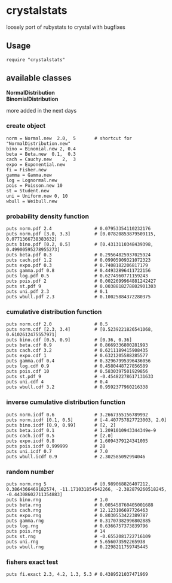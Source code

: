 # crystalstats
loosely port of rubystats to crystal with bugfixes

## Usage
    require "crystalstats"

## available classes

**NormalDistribution**<br>
**BinomialDistribution**

more added in the next days

### create object
    norm = Normal.new  2.0,  5       # shortcut for "NormalDistribution.new"
    bino = Binomial.new 2, 0.4
    beta = Beta.new  0.1,  0.3
    cach = Cauchy.new    2,  3
    expo = Exponential.new
    fi = Fisher.new
    gamma = Gamma.new
    log = Lognormal.new
    pois = Poisson.new 10
    st = Student.new
    uni = Uniform.new 0, 10
    wbull = Weibull.new
    
### probability density function
    puts norm.pdf 2.4                # 0.07953354110232176
    puts norm.pdf [3.0, 3.3]         # [0.07820853879509115, 0.0771366738383632]
    puts bino.pdf [0.2, 0.5]         # [0.4313110348439398, 0.49900595278955273]
    puts beta.pdf 0.3                # 0.29564825937025924
    puts cach.pdf 1.2                # 0.09905909321072323
    puts expo.pdf 0.3                # 0.7408182206817179
    puts gamma.pdf 0.8               # 0.44932896411722156
    puts log.pdf 0.5                 # 0.6274960771159243
    puts pois.pdf 2                  # 0.0022699964881242427
    puts st.pdf 9                    # 0.0038818278802901303
    puts uni.pdf 2.3                 # 0.1
    puts wbull.pdf 2.3               # 0.10025884372280375

### cumulative distribution function
    puts norm.cdf 2.0                # 0.5
    puts norm.cdf [2.3, 3.4]         # [0.5239221826541068, 0.6102612475557971]
    puts bino.cdf [0.5, 0.9]         # [0.36, 0.36]
    puts beta.cdf 0.9                # 0.8669336800281993
    puts cach.cdf 3.2                # 0.6211189415908435
    puts expo.cdf 1                  # 0.6321205588285577
    puts gamma.cdf 0.4               # 0.32967995396436056
    puts log.cdf 0.9                 # 0.4580448727856589
    puts pois.cdf 10                 # 0.5830397501929856
    puts st.pdf 9                    # -0.45482278617131633
    puts uni.cdf 4                   # 0.4
    puts wbull.cdf 3.2               # 0.9592377960216338
    
### inverse cumulative distribution function
    puts norm.icdf 0.6               # 3.2667355156789992
    puts norm.icdf [0.1, 0.5]        # [-4.407757827723003, 2.0]
    puts bino.icdf [0.9, 0.99]       # [2, 2]
    puts beta.icdf 0.1               # 1.2091010943344349e-9
    puts cach.icdf 0.5               # [2.0]
    puts expo.icdf 0.8               # 1.6094379124341005
    puts pois.icdf 0.999999          # 28
    puts uni.icdf 0.7                # 7.0
    puts wbull.icdf 0.9              # 2.302585092994046

### random number
    puts norm.rng 5                  # [0.989068826407212, 0.3864366469182574, -11.171031854542266, -2.382879260518245, -0.44308602711354883]
    puts bino.rng                    # 1.0
    puts beta.rng                    # 0.005458760405001688
    puts cach.rng                    # 12.123106697726463
    puts expo.rng                    # 0.8030553422389787
    puts gamma.rng                   # 0.31707382996802885
    puts log.rng                     # 0.6366757373839796
    puts pois.rng                    # 14
    puts st.rng                      # -0.6552081722716109
    puts uni.rng                     # 5.656073592265938
    puts wbull.rng                   # 0.2298211759745445
    
### fishers exact test
    puts fi.exact 2.3, 4.2, 1.3, 5.3 # 0.4389521037471969
